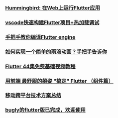### [Hummingbird: 在Web上运行Flutter应用](https://juejin.im/post/5c07c3bbe51d451dee52bb75)
### [vscode快速构建Flutter项目+热加载调试](https://juejin.im/post/5c08b02e6fb9a049ec6addea)
### [手把手教你编译Flutter engine](https://juejin.im/post/5c24acd5f265da6164141236)
### [如何实现一个简单的雨滴动画？手把手告诉你](https://juejin.im/post/5c24a5acf265da613572a294)
### [Flutter 44集免费基础视频教程](https://juejin.im/post/5c452bac6fb9a049af6d919a)
### [用前端 最舒服的躺姿 "搞定" Flutter （组件篇）](https://juejin.im/post/5c41af466fb9a04a0e2d7d51)
### [移动跨平台技术方案总结](https://juejin.im/post/5c469f56e51d456e4138f911)
### [bugly的flutter版已完成，欢迎使用](https://juejin.im/post/5c45676c518825255008057f)
